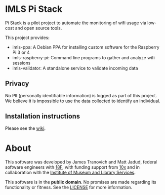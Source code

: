 # IMLS Pi Stack

Pi Stack is a pilot project to automate the monitoring of wifi usage via low-cost and open source tools.

This project provides:

- imls-ppa: A Debian PPA for installing custom software for the Raspberry Pi 3 or 4
- imls-raspberry-pi: Command line programs to gather and analyze wifi sessions
- imls-validator: A standalone service to validate incoming data

## Privacy

No PII (personally identifiable information) is logged as part of this project. We believe it is impossible to use the data collected to identify an individual.

## Installation instructions

Please see the [wiki](https://github.com/18F/imls-pi-stack/wiki).

# About

This software was developed by James Tranovich and Matt Jadud, federal software engineers with [18F](https://18f.gsa.gov/), with funding support from [10x](https://10x.gsa.gov/) and in collaboration with the [Institute of Museum and Library Services](https://imls.gov/).

This software is in the **public domain**. No promises are made regarding its functionality or fitness. See the [LICENSE](./LICENSE.md) for more information.
